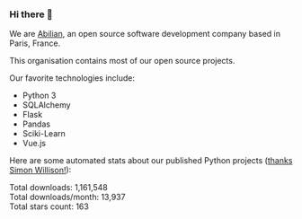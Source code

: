 ### Hi there 👋

We are [Abilian](https://abilian.com/), an open source software development company based in Paris, France.

This organisation contains most of our open source projects.

Our favorite technologies include:

- Python 3
- SQLAlchemy
- Flask
- Pandas
- Sciki-Learn
- Vue.js

Here are some automated stats about our published Python projects
([thanks Simon Willison!][sw-post]):

<!--marker-->
Total downloads: 1,161,548<br>
Total downloads/month: 13,937<br>
Total stars count: 163
<!--end-->

[sw-post]: https://simonwillison.net/2020/Jul/10/self-updating-profile-readme/